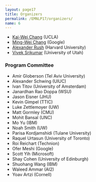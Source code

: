 ```yaml
---
layout: page17
title: Organizers
permalink: /EMNLP17/organizers/
name: 6
---
```


* [Kai-Wei Chang](http://kwchang.net) (UCLA)
* [Ming-Wei Chang](https://ming-wei-chang.github.io/) (Google)
* [Alexander Rush](http://people.seas.harvard.edu/~srush/) (Harvard University)
* [Vivek Srikumar](http://svivek.com) (University of Utah)


### Program Committee

* Amir Globerson (Tel Aviv University)
* Alexander Schwing (UIUC)
* Ivan Titov (University of Amsterdam)
* Janardhan Rao Doppa (WSU)
* Jason Eisner (JHU)
* Kevin Gimpel (TTIC)
* Luke Zettlemoyer (UW)
* Matt Gormley (CMU)
* Mohit Bansal (UNC)
* Mo Yu (IBM)
* Noah Smith (UW)
* Parisa Kordjamshidi (Tulane University)
* Raquel Urtasun (University of Toronto)
* Roi Reichart (Technion)
* Ofer Meshi (Google)
* Scott Yih (Microsoft)
* Shay Cohen (University of Edinburgh)
* Shuohang Wang (IBM)
* Waleed Ammar (AI2)
* Yoav Artzi (Cornell)
